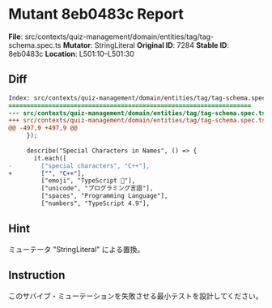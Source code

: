 # Mutant 8eb0483c Report

**File**: src/contexts/quiz-management/domain/entities/tag/tag-schema.spec.ts
**Mutator**: StringLiteral
**Original ID**: 7284
**Stable ID**: 8eb0483c
**Location**: L501:10–L501:30

## Diff

```diff
Index: src/contexts/quiz-management/domain/entities/tag/tag-schema.spec.ts
===================================================================
--- src/contexts/quiz-management/domain/entities/tag/tag-schema.spec.ts	original
+++ src/contexts/quiz-management/domain/entities/tag/tag-schema.spec.ts	mutated #7284
@@ -497,9 +497,9 @@
     });
 
     describe("Special Characters in Names", () => {
       it.each([
-        ["special characters", "C++"],
+        ["", "C++"],
         ["emoji", "TypeScript 🚀"],
         ["unicode", "プログラミング言語"],
         ["spaces", "Programming Language"],
         ["numbers", "TypeScript 4.9"],
```

## Hint

ミューテータ "StringLiteral" による置換。

## Instruction

このサバイブ・ミューテーションを失敗させる最小テストを設計してください。
